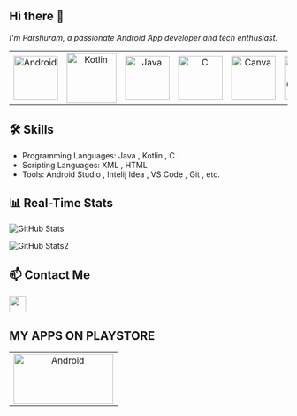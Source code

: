 ## Hi there 👋

*I'm Parshuram, a passionate Android App developer and tech enthusiast.*

<!-- Horizontally arranged tech icons at 80x80 size 
<p align="center" background = "white">
  <img src="https://cdn.jsdelivr.net/gh/devicons/devicon@latest/icons/android/android-plain-wordmark.svg" width="80" height="80" />
  <img src="https://cdn.jsdelivr.net/gh/devicons/devicon@latest/icons/kotlin/kotlin-original-wordmark.svg" width="80" height="80" />
  <img src="https://cdn.jsdelivr.net/gh/devicons/devicon@latest/icons/java/java-original-wordmark.svg" width="80" height="80" />
  <img src="https://cdn.jsdelivr.net/gh/devicons/devicon@latest/icons/c/c-original.svg" width="80" height="80" />
  <img src="https://cdn.jsdelivr.net/gh/devicons/devicon@latest/icons/canva/canva-original.svg" width="80" height="80" />
  <img src="https://cdn.jsdelivr.net/gh/devicons/devicon@latest/icons/jetpackcompose/jetpackcompose-original-wordmark.svg" width="80" height="80" />
</p> -->

<!-- Horizontally arranged tech icons at 80x80 size -->
<table>
  <tr>
    <td align="center">
      <img src="https://cdn.jsdelivr.net/gh/devicons/devicon@latest/icons/android/android-plain-wordmark.svg" width="80" height="80" alt="Android" />
    </td>
    <td align="center">
      <img src="https://cdn.jsdelivr.net/gh/devicons/devicon@latest/icons/kotlin/kotlin-plain-wordmark.svg" width="90" height="90" alt="Kotlin" />
    </td>
    <td align="center">
      <img src="https://cdn.jsdelivr.net/gh/devicons/devicon@latest/icons/java/java-original-wordmark.svg" width="80" height="80" alt="Java" />
    </td>
    <td align="center">
      <img src="https://cdn.jsdelivr.net/gh/devicons/devicon@latest/icons/c/c-original.svg" width="80" height="80" alt="C" />
    </td>
    <td align="center">
      <img src="https://cdn.jsdelivr.net/gh/devicons/devicon@latest/icons/canva/canva-original.svg" width="80" height="80" alt="Canva" />
    </td>
    <td align="center">
      <img src="https://cdn.jsdelivr.net/gh/devicons/devicon@latest/icons/jetpackcompose/jetpackcompose-original-wordmark.svg" width="80" height="80" alt="Jetpack Compose" />
    </td>
    <td align="center">
      <img src="https://cdn.jsdelivr.net/gh/devicons/devicon@latest/icons/html5/html5-plain-wordmark.svg" width="80" height="80" alt="HTML" />
    </td>
    <td align="center">
      <img src="https://cdn.jsdelivr.net/gh/devicons/devicon@latest/icons/androidstudio/androidstudio-original.svg" width="80" height="80" alt="Android Studio" />
    </td>
    <td align="center">
      <img src="https://cdn.jsdelivr.net/gh/devicons/devicon@latest/icons/figma/figma-original.svg" width="80" height="80" alt="Figma" />
    </td>
  </tr>          
</table>

<a href="https://github.com/Parshuram-Behera/GitHub-Language-Stats">

</a>
<!--<img src="https://github.com/connor9994/GitHub-Language-Stats/blob/master/generated/overview.svg#gh-dark-mode-only" />
<img src="https://github.com/connor9994/GitHub-Language-Stats/blob/master/generated/languages.svg#gh-dark-mode-only" /> -->

<!--![Hey](https://placehold.co/1200x75?text=Parshuram+Behera) -->


## 🛠️ Skills
- Programming Languages: Java , Kotlin , C .
- Scripting Languages: XML , HTML  
- Tools: Android Studio , Intelij Idea , VS Code , Git , etc.

## 📊 Real-Time Stats
![GitHub Stats](https://github-readme-stats.vercel.app/api?username=Parshuram-Behera&show_icons=true&theme=radical&hide=)
<!--![GitHub Stats](https://github-readme-stats.vercel.app/api?username=Parshuram-Behera&show_icons=true&theme=radical)  -->
![GitHub Stats2](https://github-readme-stats.vercel.app/api/top-langs/?username=Parshuram-Behera&theme=radical&layout=compact)

<!--![Top Languages](https://github-readme-stats.vercel.app/api/top-langs/?username=Parshuram-Behera&layout=compact&theme=radical) -->

## 📫 Contact Me
<a href="https://linkedin.com/in/parshurambehera7735">
  <img src="https://cdn.jsdelivr.net/gh/devicons/devicon@latest/icons/linkedin/linkedin-original.svg" width="30" height="30" />
</a>

## MY APPS ON PLAYSTORE

<table>
  
  <tr>
    <td align="center">
      <img src="https://github.com/user-attachments/assets/a5fc2a4e-c898-4c35-adbe-4aa0b966f813" width="180" height="90" alt="Android" />
    </td> 
</table>


